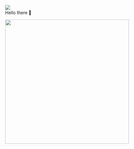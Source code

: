 <img align="center" src="[https://media.licdn.com/dms/image/D5616AQHd7s0b93a9FQ/profile-displaybackgroundimage-shrink_350_1400/0/1679552265216?e=1686182400&v=beta&t=ZtlFEYeohk3RlZhw8pN74jBv5iFDPBReHK019sf8rAo](https://media.licdn.com/dms/image/D5616AQHd7s0b93a9FQ/profile-displaybackgroundimage-shrink_350_1400/0/1679552265216?e=1692230400&v=beta&t=sUH70iz561mtglkGx0AgcF6td5cswadBOS0NQm8RwmQ)https://media.licdn.com/dms/image/D5616AQHd7s0b93a9FQ/profile-displaybackgroundimage-shrink_350_1400/0/1679552265216?e=1692230400&v=beta&t=sUH70iz561mtglkGx0AgcF6td5cswadBOS0NQm8RwmQ" /><br>
Hello there 👋 


<img align="center" width="400px" src="https://github-readme-stats.vercel.app/api/wakatime?username=itsmealdo" />

